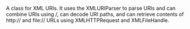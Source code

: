 A class for XML URIs. It uses the XMLURIParser to parse URIs and can combine URIs using /, can decode URI paths, and can retrieve contents of http:// and file:// URLs using XMLHTTPRequest and XMLFileHandle.